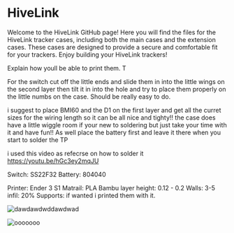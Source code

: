 # HiveLink
Welcome to the HiveLink GitHub page! Here you will find the files for the HiveLink tracker cases, including both the main cases and the extension cases. These cases are designed to provide a secure and comfortable fit for your trackers. Enjoy building your HiveLink trackers!


Explain how youll be able to print them.  T

For the switch cut off the little ends and slide them in into the little wings on the second layer then tilt it in into the hole and try to place them properly on the little numbs on the case. Should be really easy to do. 

i suggest to place BMI60 and the D1 on the first layer and get all the curret sizes for the wiring length so it can be all nice and tighty!! the case does have a little wiggle room if your new to soldering but just take your time with it and have fun!! As well place the battery first and leave it there when you start to solder the TP

i used this video as refecrse on how to solder it 
https://youtu.be/hGc3ey2mqJU


Switch: SS22F32
Battery: 804040

Printer: Ender 3 S1
Matrail: PLA Bambu
layer height:  0.12 - 0.2
Walls: 3-5
infil: 20%
Supports: if wanted i printed them with it.

![dawdawdwddawdwad](https://github.com/SakeSaki/HiveLink/assets/119632972/672cf797-5c07-4cd4-b9bf-57099889feb5)


![ooooooo](https://github.com/SakeSaki/HiveLink/assets/119632972/381d2363-558b-476d-bd4e-2b5c7d526cc1)
